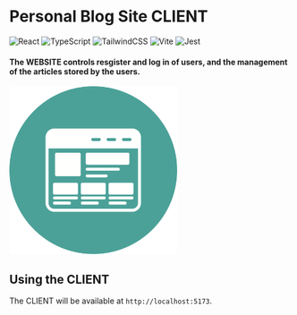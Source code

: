 # Personal Blog Site CLIENT
![React](https://img.shields.io/badge/react-%2320232a.svg?style=for-the-badge&logo=react&logoColor=%2361DAFB) ![TypeScript](https://img.shields.io/badge/typescript-%23007ACC.svg?style=for-the-badge&logo=typescript&logoColor=white) ![TailwindCSS](https://img.shields.io/badge/tailwindcss-%2338B2AC.svg?style=for-the-badge&logo=tailwind-css&logoColor=white) ![Vite](https://img.shields.io/badge/vite-%23646CFF.svg?style=for-the-badge&logo=vite&logoColor=white)  ![Jest](https://img.shields.io/badge/Jest-323330?style=for-the-badge&logo=Jest&logoColor=white) 

#### **The WEBSITE controls resgister and log in of users, and the management of the articles stored by the users.**

<img alt="Website Logo" src="https://github.com/austinbrage/personal-blog-client/blob/main/public/blog-Icon.png" width="300" height="300">

## Using the CLIENT

The CLIENT will be available at `http://localhost:5173`.
